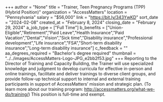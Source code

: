 +++
author = "None"
title = "Trainer, Teen Pregnancy Programs (TPP) (Hybrid Position)"
organization = "AccessMatters"
location = "Pennsylvania"
salary = "$56,000"
link = "https://bit.ly/343YwKD"
sort_date = "2024-02-08"
created_at = "February 8, 2024"
closing_date = "February 29, 2024"
a_job_type = ["Full Time"]
b_benefits = ["Union-Eligible","Retirement","Paid Leave","Health Insurance","Paid Vacation","Dental","Vision","Sick time","Disability insurance","Professional development","Life insurance","FSA","Short-term disability insurance","Long-term disability insurance"]
c_feedback = ""
aa_degrees_required = "Bachelor's degree required"
thumbnail = "../../images/AccessMatters-Logo-JPG_e2bb2f53.jpg"
+++
Reporting to the Director of Training and Capacity Building, the Trainer will use specialized knowledge and judgment to develop curricula for effective in-person and online trainings, facilitate and deliver trainings to diverse client groups, and provide follow-up technical support to internal and external training participants in support of AccessMatters’ mission and strategic plan. (To learn more about our training program: http://accessmatters.org/what-we-do/training/) This position is full-time and exempt.